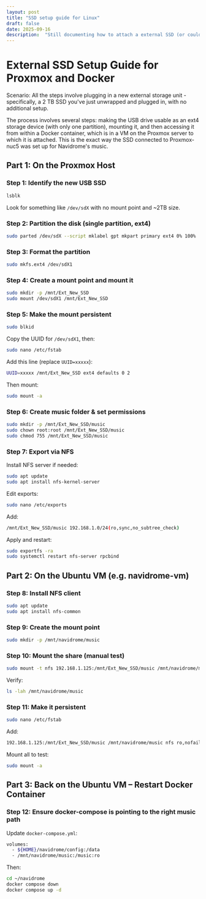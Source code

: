 ```yaml
---
layout: post
title: "SSD setup guide for Linux"
draft: false
date: 2025-09-16
description:  "Still documenting how to attach a external SSD (or could be internal) on a linux machine or server and how to initially set it up for basic use.  Then, how to get a Docker app running in a VM on a Proxmox server to access and use data on the drive. Example: all music used by Navidrome is on the SSD, or all audiobooks used by Audiobookshelf or digital books, etc." 
---
```



# External SSD Setup Guide for Proxmox and Docker

Scenario: All the steps involve plugging in a new external storage unit - specifically, a 2 TB SSD you've just unwrapped and plugged in, with no additional setup.

The process involves several steps: making the USB drive usable as an ext4 storage device (with only one partition), mounting it, and then accessing it from within a Docker container, which is in a VM on the Proxmox server to which it is attached. This is the exact way the SSD connected to Proxmox-nuc5 was set up for Navidrome's music.

## Part 1: On the Proxmox Host

### Step 1: Identify the new USB SSD

```sh
lsblk
```

Look for something like `/dev/sdX` with no mount point and ~2TB size.

### Step 2: Partition the disk (single partition, ext4)

```sh
sudo parted /dev/sdX --script mklabel gpt mkpart primary ext4 0% 100%
```

### Step 3: Format the partition

```sh
sudo mkfs.ext4 /dev/sdX1
```

### Step 4: Create a mount point and mount it

```sh
sudo mkdir -p /mnt/Ext_New_SSD
sudo mount /dev/sdX1 /mnt/Ext_New_SSD
```

### Step 5: Make the mount persistent

```sh
sudo blkid
```

Copy the UUID for `/dev/sdX1`, then:

```sh
sudo nano /etc/fstab
```

Add this line (replace `UUID=xxxxx`):

```sh
UUID=xxxxx /mnt/Ext_New_SSD ext4 defaults 0 2
```

Then mount:

```sh
sudo mount -a
```

### Step 6: Create music folder & set permissions

```sh
sudo mkdir -p /mnt/Ext_New_SSD/music
sudo chown root:root /mnt/Ext_New_SSD/music
sudo chmod 755 /mnt/Ext_New_SSD/music
```

### Step 7: Export via NFS

Install NFS server if needed:

```sh
sudo apt update
sudo apt install nfs-kernel-server
```

Edit exports:

```sh
sudo nano /etc/exports
```

Add:

```sh
/mnt/Ext_New_SSD/music 192.168.1.0/24(ro,sync,no_subtree_check)
```

Apply and restart:

```sh
sudo exportfs -ra
sudo systemctl restart nfs-server rpcbind
```

## Part 2: On the Ubuntu VM (e.g. navidrome-vm)

### Step 8: Install NFS client

```sh
sudo apt update
sudo apt install nfs-common
```

### Step 9: Create the mount point

```sh
sudo mkdir -p /mnt/navidrome/music
```

### Step 10: Mount the share (manual test)

```sh
sudo mount -t nfs 192.168.1.125:/mnt/Ext_New_SSD/music /mnt/navidrome/music
```

Verify:

```sh
ls -lah /mnt/navidrome/music
```

### Step 11: Make it persistent

```sh
sudo nano /etc/fstab
```

Add:

```sh
192.168.1.125:/mnt/Ext_New_SSD/music /mnt/navidrome/music nfs ro,nofail,x-systemd.automount,_netdev 0 0
```

Mount all to test:

```sh
sudo mount -a
```

## Part 3: Back on the Ubuntu VM – Restart Docker Container

### Step 12: Ensure docker-compose is pointing to the right music path

Update `docker-compose.yml`:

```sh
volumes:
  - ${HOME}/navidrome/config:/data
  - /mnt/navidrome/music:/music:ro
```

Then:

```sh
cd ~/navidrome
docker compose down
docker compose up -d
```